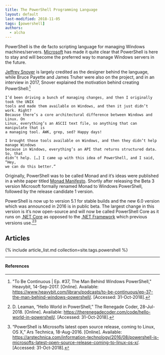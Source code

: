 ```yaml
---
title: The PowerShell Programming Language
layout: default
last-modified: 2018-11-05
tags: [powershell]
authors:
  - alcha
---
```


PowerShell is the de facto scripting language for managing Windows machines/servers.
[Microsoft][2] has made it quite clear that PowerShell is here to stay and will become
the preferred way to manage Windows servers in the future.

[Jeffrey Snover][1] is largely credited as the designer behind the language, while
Bruce Payette and James Truher were also on the project, and in an interview in
2017, Snover explained the motivation behind creating PowerShell:[^2]

    I’d been driving a bunch of managing changes, and then I originally took the UNIX
    tools and made them available on Windows, and then it just didn’t work. Right?
    Because there’s a core architectural difference between Windows and Linux. On
    Linux, everything’s an ASCII text file, so anything that can manipulate that is
    a managing tool. AWK, grep, sed? Happy days!

    I brought those tools available on Windows, and then they didn’t help manage Windows
    because in Windows, everything’s an API that returns structured data. So, that
    didn’t help. […] I came up with this idea of PowerShell, and I said, “Hey,
    we can do this better.”

Originally, PowerShell was to be called Monad and it’s ideas were published in a
white paper titled [Monad Manifesto][3]. Shortly after releasing the Beta 3 version
Microsoft formally renamed Monad to Windows PowerShell, followed by the release
candidate 1 version.

PowerShell is now up to version 5.1 for stable builds and the new 6.0 version
which was announced in 2016 is in public beta. The largest change in this version
is it’s now open-source and will now be called PowerShell Core as it runs on
[.NET Core][4] as opposed to the [.NET Framework][5] which previous versions use.[^1][^3]

## Articles

{% include article_list.md collection=site.tags.powershell %}

---

#### References

[^1]: D. Leaman, “Hello World in PowerShell,” The Renegade Coder, 28-Jul-2018. [Online]. Available: <https://therenegadecoder.com/code/hello-world-in-powershell/>. [Accessed: 31-Oct-2018].
[^2]: "To Be Continuous \| Ep. #37, The Man Behind Windows PowerShell," Heavybit, 14-Sep-2017. [Online]. Available: <https://www.heavybit.com/library/podcasts/to-be-continuous/ep-37-the-man-behind-windows-powershell/>. [Accessed: 31-Oct-2018].
[^3]: “PowerShell is Microsofts latest open source release, coming to Linux, OS X,” Ars Technica, 18-Aug-2016. [Online]. Available: <https://arstechnica.com/information-technology/2016/08/powershell-is-microsofts-latest-open-source-release-coming-to-linux-os-x/>. [Accessed: 31-Oct-2018].

[1]: https://en.wikipedia.org/wiki/Jeffrey_Snover
[2]: https://www.microsoft.com/
[3]: https://blogs.msdn.microsoft.com/powershell/2007/03/18/monad-manifesto-the-origin-of-windows-powershell/
[4]: https://www.microsoft.com/net/download
[5]: https://www.microsoft.com/net/learn/architecture
